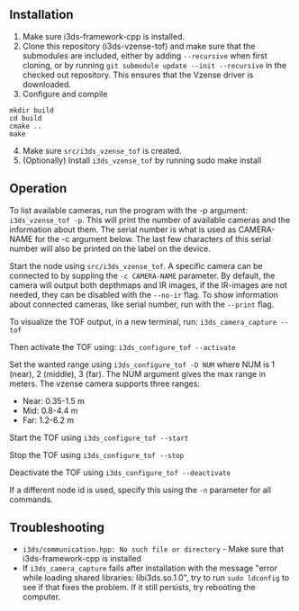 ## Installation

1. Make sure i3ds-framework-cpp is installed.
1. Clone this repository (i3ds-vzense-tof) and make sure that the submodules are included, either by adding `--recursive` when first cloning, or by running `git submodule update --init --recursive` in the checked out repository. This ensures that the Vzense driver is downloaded.
1. Configure and compile
```
mkdir build
cd build
cmake ..
make
```
4. Make sure `src/i3ds_vzense_tof` is created.
5. (Optionally) Install `i3ds_vzense_tof` by running sudo make install

## Operation

To list available cameras, run the program with the -p argument: `i3ds_vzense_tof -p`. This will print the number of available cameras and the information about them. The serial number is what is used as CAMERA-NAME for the -c argument below. The last few characters of this serial number will also be printed on the label on the device.

Start the node using `src/i3ds_vzense_tof`.
A specific camera can be connected to by suppling the `-c CAMERA-NAME` parameter.
By default, the camera will output both depthmaps and IR images, if the IR-images are not needed, they can be disabled with the `--no-ir` flag.
To show information about connected cameras, like serial number, run with the `--print` flag.

To visualize the TOF output, in a new terminal, run: `i3ds_camera_capture --tof`

Then activate the TOF using: `i3ds_configure_tof --activate`

Set the wanted range using `i3ds_configure_tof -D NUM` where NUM is 1 (near), 2 (middle), 3 (far).
The NUM argument gives the max range in meters. The vzense camera supports three ranges:
* Near: 0.35-1.5 m
* Mid: 0.8-4.4 m
* Far: 1.2-6.2 m
 
Start the TOF using `i3ds_configure_tof --start`

Stop the TOF using `i3ds_configure_tof --stop`

Deactivate the TOF using `i3ds_configure_tof --deactivate`

If a different node id is used, specify this using the `-n` parameter for all commands.

## Troubleshooting

* `i3ds/communication.hpp: No such file or directory` - Make sure that i3ds-framework-cpp is installed
* If `i3ds_camera_capture` fails after installation with the message "error while loading shared libraries: libi3ds.so.1.0", try to run `sudo ldconfig` to see if that fixes the problem. If it still persists, try rebooting the computer.
